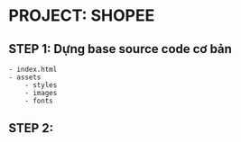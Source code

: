 # PROJECT: SHOPEE

## STEP 1: Dựng base source code cơ bản
    - index.html
    - assets
        - styles
        - images
        - fonts
## STEP 2: 